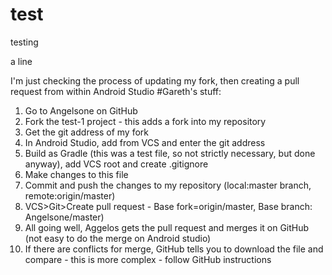 # test
testing

a line


I'm just checking the process of updating my fork, then creating a pull request from within Android Studio
#Gareth's stuff:
1. Go to Angelsone on GitHub
2. Fork the test-1 project - this adds a fork into my repository
3. Get the git address of my fork
4. In Android Studio, add from VCS and enter the git address
5. Build as Gradle (this was a test file, so not strictly necessary, but done anyway), add VCS root and create .gitignore
6. Make changes to this file
7. Commit and push the changes to my repository (local:master branch, remote:origin/master)
8. VCS>Git>Create pull request - Base fork=origin/master, Base branch: Angelsone/master)
9. All going well, Aggelos gets the pull request and merges it on GitHub (not easy to do the merge on Android studio)
10. If there are conflicts for merge, GitHub tells you to download the file and compare - this is more complex - follow GitHub instructions